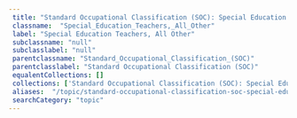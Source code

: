 ```yaml
--- 
 title: "Standard Occupational Classification (SOC): Special Education Teachers, All Other" 
 classname:  "Special_Education_Teachers,_All_Other" 
 label: "Special Education Teachers, All Other" 
 subclassname: "null" 
 subclasslabel: "null" 
 parentclassname: "Standard_Occupational_Classification_(SOC)" 
 parentclasslabel: "Standard Occupational Classification (SOC)" 
 equalentCollections: [] 
 collections: ['Standard Occupational Classification (SOC): Special Education Teachers, All Other']
 aliases:  "/topic/standard-occupational-classification-soc-special-education-teachers-all-other"  
 searchCategory: "topic" 
---
```

